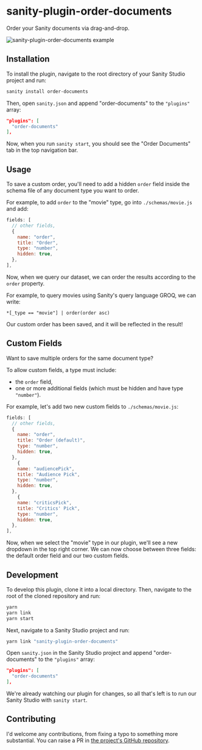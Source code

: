 # sanity-plugin-order-documents

Order your Sanity documents via drag-and-drop.

![sanity-plugin-order-documents example](./example.gif)

## Installation

To install the plugin, navigate to the root directory of your Sanity Studio project and run:

```sh
sanity install order-documents
```

Then, open `sanity.json` and append "order-documents" to the `"plugins"` array:

```json
"plugins": [
  "order-documents"
],
```

Now, when you run `sanity start`, you should see the "Order Documents" tab in the top navigation bar.

## Usage

To save a custom order, you'll need to add a hidden `order` field inside the schema file of any document type you want to order.

For example, to add `order` to the "movie" type, go into `./schemas/movie.js` and add:

```js
fields: [
  // other fields,
  {
    name: "order",
    title: "Order",
    type: "number",
    hidden: true,
  },
],
```

Now, when we query our dataset, we can order the results according to the `order` property.

For example, to query movies using Sanity's query language GROQ, we can write:

```groq
*[_type == "movie"] | order(order asc)
```

Our custom order has been saved, and it will be reflected in the result!

## Custom Fields

Want to save multiple orders for the same document type?

To allow custom fields, a type must include:

- the `order` field,
- one or more additional fields (which must be hidden and have type `"number"`).

For example, let's add two new custom fields to `./schemas/movie.js`:

```js
fields: [
  // other fields,
  {
    name: "order",
    title: "Order (default)",
    type: "number",
    hidden: true,
  },
    {
    name: "audiencePick",
    title: "Audience Pick",
    type: "number",
    hidden: true,
  },
    {
    name: "criticsPick",
    title: "Critics' Pick",
    type: "number",
    hidden: true,
  },
],
```

Now, when we select the "movie" type in our plugin, we'll see a new dropdown in the top right corner. We can now choose between three fields: the default order field and our two custom fields.

## Development

To develop this plugin, clone it into a local directory. Then, navigate to the root of the cloned repository and run:

```sh
yarn
yarn link
yarn start
```

Next, navigate to a Sanity Studio project and run:

```sh
yarn link "sanity-plugin-order-documents"
```

Open `sanity.json` in the Sanity Studio project and append "order-documents" to the `"plugins"` array:

```json
"plugins": [
  "order-documents"
],
```

We're already watching our plugin for changes, so all that's left is to run our Sanity Studio with `sanity start`.

## Contributing

I'd welcome any contributions, from fixing a typo to something more substantial. You can raise a PR in [the project's GitHub repository](https://github.com/BretCameron/sanity-plugin-order-documents).
